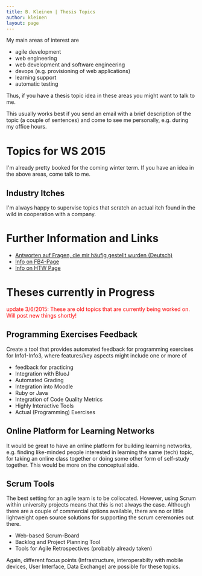 ```yaml
---
title: B. Kleinen | Thesis Topics
author: kleinen
layout: page
---
```


My main areas of interest are

* agile development
* web engineering
* web development and software engineering
* devops (e.g. provisioning of web applications)
* learning support
* automatic testing

Thus, if you have a thesis topic idea in these areas you might want to talk to me.

This usually works best if you send an email with a brief description of the topic (a couple of sentences) and come to
see me personally, e.g. during my office hours.

# Topics for WS 2015

I'm already pretty booked for the coming winter term. If you have an idea in the above areas, come talk to me.

## Industry Itches

I'm always happy to supervise topics that scratch an actual itch found in the wild in cooperation with a company.


# Further Information and Links
* [Antworten auf Fragen, die mir häufig gestellt wurden (Deutsch)](faq.html)
* [Info on FB4-Page](http://www.f4.htw-berlin.de/fuer-studierende/abschlussarbeit-kolloquium/)
* [Info on HTW Page](http://www.htw-berlin.de/studieren/pruefungen-praktikum-absolvieren/abschlussarbeiten/)

# Theses currently in Progress

<font color="red">update 3/6/2015: These are old topics that are currently being worked on. Will post new things shortly!</font>

## Programming Exercises Feedback

Create a tool that provides automated feedback for programming exercises for Info1-Info3, where features/key aspects might include one or more of

* feedback for practicing
* Integration with BlueJ
* Automated Grading
* Integration into Moodle
* Ruby or Java
* Integration of Code Quality Metrics
* Highly Interactive Tools
* Actual (Programming) Exercises

## Online Platform for Learning Networks

It would be great to have an online platform for building learning networks, e.g. finding like-minded people interested in learning the same (tech) topic, for taking an online class together or doing some other form of self-study together. This would be more on the conceptual side.

## Scrum Tools

The best setting for an agile team is to be collocated. However, using Scrum within university projects means that this is not always the case. Although there are a couple of commercial options available, there are no or little
lightweight open source solutions for supporting the scrum ceremonies out there.

* Web-based Scrum-Board
* Backlog and Project Planning Tool
* Tools for Agile Retrospectives (probably already taken)

Again, different focus points (Infrastructure, interoperabilty with mobile devices, User Interface, Data Exchange) are possible for these topics.
